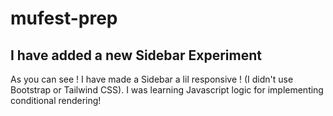 # mufest-prep

## I have added a new Sidebar Experiment

As you can see ! I have made a Sidebar a lil responsive ! (I didn't use Bootstrap or Tailwind CSS).
I was learning Javascript logic for implementing conditional rendering!
